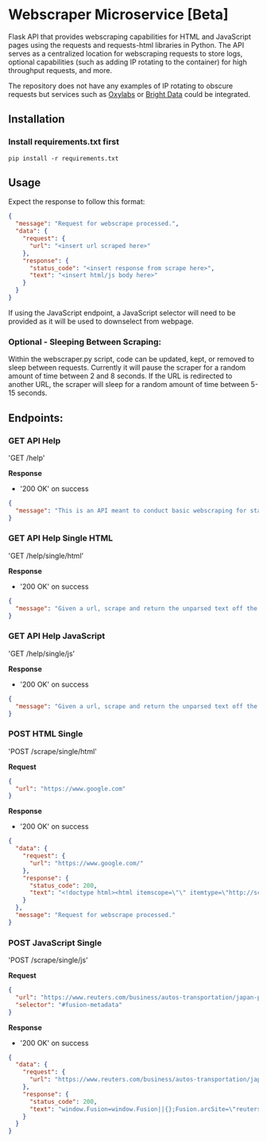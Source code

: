
# Webscraper Microservice [Beta]
Flask API that provides webscraping capabilities for HTML and JavaScript pages using the requests and requests-html libraries in Python.  The API serves as a centralized location for webscraping requests to store logs, optional capabilities (such as adding IP rotating to the container) for high throughput requests, and more.

The repository does not have any examples of IP rotating to obscure requests but services such as <a href="https://oxylabs.io/">Oxylabs</a> or <a href="https://brightdata.com/">Bright Data</a> could be integrated. 

## Installation
### Install requirements.txt first
```
pip install -r requirements.txt
```

## Usage
Expect the response to follow this format:
```json
{
  "message": "Request for webscrape processed.",
  "data": {
    "request": {
      "url": "<insert url scraped here>"
    },
    "response": {
      "status_code": "<insert response from scrape here>",
      "text": "<insert html/js body here>"
    }
  } 
}
```
If using the JavaScript endpoint, a JavaScript selector will need to be provided as it will be used to downselect from webpage.

### Optional - Sleeping Between Scraping:
Within the webscraper.py script, code can be updated, kept, or removed to sleep between requests.  Currently it will pause the scraper for a random amount of time between 2 and 8 seconds.  If the URL is redirected to another URL, the scraper will sleep for a random amount of time between 5-15 seconds.

## Endpoints:

### GET API Help
'GET /help'

**Response**

- '200 OK' on success

```json
{
  "message": "This is an API meant to conduct basic webscraping for standard HTML pages as well as JavaScript using requests_html."
}
```

### GET API Help Single HTML

'GET /help/single/html'

**Response**

- '200 OK' on success

```json
{
  "message": "Given a url, scrape and return the unparsed text off the HTML page."
}
```

### GET API Help JavaScript

'GET /help/single/js'

**Response**

- '200 OK' on success

```json
{
  "message": "Given a url, scrape and return the unparsed text off the JS page."
}
```

### POST HTML Single

'POST /scrape/single/html'

**Request**
```json
{
  "url": "https://www.google.com"
}
```

**Response**
- '200 OK' on success

```json
{
  "data": {
    "request": {
      "url": "https://www.google.com/"
    },
    "response": {
      "status_code": 200,
      "text": "<!doctype html><html itemscope=\"\" itemtype=\"http://schema.org/.. ... ..."
    }
  },
  "message": "Request for webscrape processed."
}
```

### POST JavaScript Single

'POST /scrape/single/js'

**Request**
```json
{
  "url": "https://www.reuters.com/business/autos-transportation/japan-puts-brakes-lucrative-used-car-trade-with-russia-2023-10-01/",
  "selector": "#fusion-metadata"
}
```

**Response**
- '200 OK' on success

```json
{
  "data": {
    "request": {
      "url": "https://www.reuters.com/business/autos-transportation/japan-puts-brakes-lucrative-used-car-trade-with-russia-2023-10-01/"
    },
    "response": {
      "status_code": 200,
      "text": "window.Fusion=window.Fusion||{};Fusion.arcSite=\"reuters\";Fusion... ... ..."
    }
  }
}
```